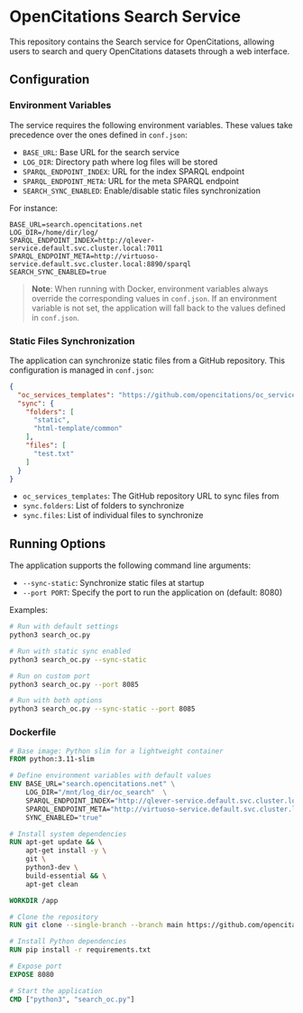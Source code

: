 # OpenCitations Search Service

This repository contains the Search service for OpenCitations, allowing users to search and query OpenCitations datasets through a web interface.

## Configuration

### Environment Variables

The service requires the following environment variables. These values take precedence over the ones defined in `conf.json`:

- `BASE_URL`: Base URL for the search service
- `LOG_DIR`: Directory path where log files will be stored
- `SPARQL_ENDPOINT_INDEX`: URL for the index SPARQL endpoint
- `SPARQL_ENDPOINT_META`: URL for the meta SPARQL endpoint
- `SEARCH_SYNC_ENABLED`: Enable/disable static files synchronization

For instance:

```env
BASE_URL=search.opencitations.net
LOG_DIR=/home/dir/log/
SPARQL_ENDPOINT_INDEX=http://qlever-service.default.svc.cluster.local:7011  
SPARQL_ENDPOINT_META=http://virtuoso-service.default.svc.cluster.local:8890/sparql
SEARCH_SYNC_ENABLED=true
```

> **Note**: When running with Docker, environment variables always override the corresponding values in `conf.json`. If an environment variable is not set, the application will fall back to the values defined in `conf.json`.

### Static Files Synchronization

The application can synchronize static files from a GitHub repository. This configuration is managed in `conf.json`:

```json
{
  "oc_services_templates": "https://github.com/opencitations/oc_services_templates",
  "sync": {
    "folders": [
      "static",
      "html-template/common"
    ],
    "files": [
      "test.txt"
    ]
  }
}
```

- `oc_services_templates`: The GitHub repository URL to sync files from
- `sync.folders`: List of folders to synchronize
- `sync.files`: List of individual files to synchronize

## Running Options

The application supports the following command line arguments:

- `--sync-static`: Synchronize static files at startup
- `--port PORT`: Specify the port to run the application on (default: 8080)

Examples:
```bash
# Run with default settings
python3 search_oc.py

# Run with static sync enabled
python3 search_oc.py --sync-static

# Run on custom port
python3 search_oc.py --port 8085

# Run with both options
python3 search_oc.py --sync-static --port 8085
```

### Dockerfile

```dockerfile
# Base image: Python slim for a lightweight container
FROM python:3.11-slim

# Define environment variables with default values
ENV BASE_URL="search.opencitations.net" \
    LOG_DIR="/mnt/log_dir/oc_search"  \
    SPARQL_ENDPOINT_INDEX="http://qlever-service.default.svc.cluster.local:7011" \
    SPARQL_ENDPOINT_META="http://virtuoso-service.default.svc.cluster.local:8890/sparql" \
    SYNC_ENABLED="true"

# Install system dependencies
RUN apt-get update && \
    apt-get install -y \
    git \
    python3-dev \
    build-essential && \
    apt-get clean

WORKDIR /app

# Clone the repository
RUN git clone --single-branch --branch main https://github.com/opencitations/oc_search .

# Install Python dependencies
RUN pip install -r requirements.txt

# Expose port
EXPOSE 8080

# Start the application
CMD ["python3", "search_oc.py"]
```
